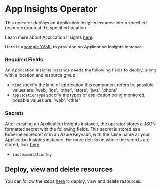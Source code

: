 # App Insights Operator

This operator deploys an Application Insights instance into a specified resource group at the specified location.

Learn more about Application Insights [here](https://docs.microsoft.com/en-us/azure/azure-monitor/app/app-insights-overview).

Here is a [sample YAML](/config/samples/azure_v1alpha1_appinsights.yaml) to provision an Application Insights instance.

### Required Fields

An Application Insights instance needs the following fields to deploy, along with a location and resource group.

* `Kind` specify the kind of application this component refers to, possible values are: 'web', 'ios', 'other', 'store', 'java', 'phone'
* `ApplicationType` specify the types of application being monitored, possible values are: 'web', 'other'

### Secrets

After creating an Application Insights instance, the operator stores a JSON formatted secret with the following fields. This secret is stored as a Kubernetes Secret or in an Azure Keyvault, with the same name as your Application Insights instance.
For more details on where the secrets are stored, look [here](/docs/secrets.md)

* `instrumentationKey`

## Deploy, view and delete resources

You can follow the steps [here](/docs/topics/resourceprovision.md) to deploy, view and delete resources.
